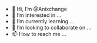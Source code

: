 - 👋 Hi, I’m @Anixchange
- 👀 I’m interested in ...
- 🌱 I’m currently learning ...
- 💞️ I’m looking to collaborate on ...
- 📫 How to reach me ...

<!---
Anixchange/Anixchange is a ✨ special ✨ repository because its `README.md` (this file) appears on your GitHub profile.
You can click the Preview link to take a look at your changes.
--->
